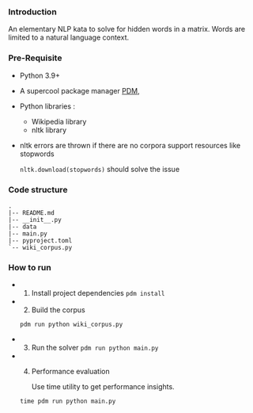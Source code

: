 ### Introduction

An elementary NLP kata to solve for hidden words in a matrix. Words are limited to a natural language context.

### Pre-Requisite

- Python 3.9+

- A supercool package manager [PDM](https://pdm.fming.dev/),

- Python libraries :
    - Wikipedia library
    - nltk library

- nltk errors are thrown if there are no corpora support resources like stopwords

  `nltk.download(stopwords)` should solve the issue

### Code structure
```
.
|-- README.md
|-- __init__.py
|-- data
|-- main.py
|-- pyproject.toml
`-- wiki_corpus.py
```

### How to run

- 1. Install project dependencies
    `pdm install`

- 2. Build the corpus

    `pdm run python wiki_corpus.py`

- 3. Run the solver
    `pdm run python main.py`

- 4. Performance evaluation

     Use time utility to get performance insights.

    `time pdm run python main.py`
